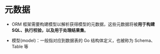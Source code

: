 
# 元数据

- ORM 框架需要构建模型以解析获得模型的元数据，这些元数据将被**用于构建 SQL、执行校验，以及用于处理结果集**。

- 模型(model)：一般指对应到数据表的 Go 结构体定义，也被称为 Schema、Table 等



